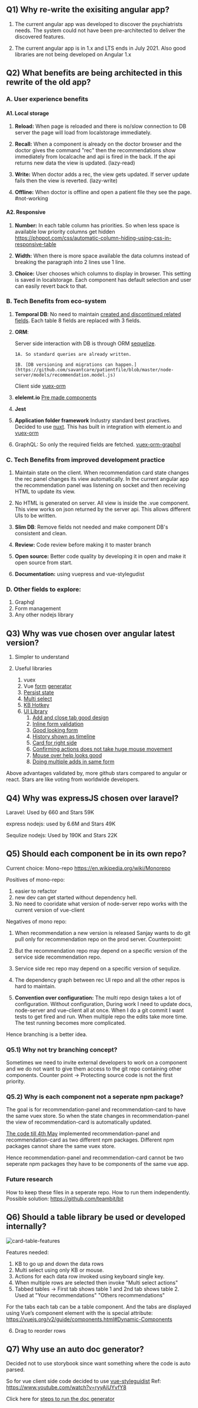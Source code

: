## Q1) Why re-write the exisiting angular app?

1. The current angular app was developed to discover the psychiatrists needs. The system could not have been pre-architected to deliver the discovered features.

2. The current angular app is in 1.x and LTS ends in July 2021. Also good libraries are not being developed on Angular 1.x

## Q2) What benefits are being architected in this rewrite of the old app?

### A. User experience benefits

#### A1. Local storage

1. **Reload:** When page is reloaded and there is no/slow connection to DB server the page will load from localstorage immediately.

2. **Recall:** When a component is already on the doctor browser and the doctor gives the command "rec" then the recommendations show immediately from localcache and api is fired in the back. If the api returns new data the view is updated. (lazy-read)

3. **Write:** When doctor adds a rec, the view gets updated. If server update fails then the view is reverted. (lazy-write)

4. **Offline:** When doctor is offline and open a patient file they see the page. #not-working

#### A2. Responsive

1. **Number:** In each table column has priorities. So when less space is available low priority columns get hidden https://phppot.com/css/automatic-column-hiding-using-css-in-responsive-table

2. **Width:** When there is more space available the data columns instead of breaking the paragraph into 2 lines use 1 line.

3. **Choice:** User chooses which columns to display in browser. This setting is saved in localstorage. Each component has default selection and user can easily revert back to that.

### B. Tech Benefits from eco-system

1.  **Temporal DB**: No need to maintain [created and discontinued related fields](https://mariadb.com/kb/en/temporal-data-tables/). Each table 8 fields are replaced with 3 fields.

2.  **ORM**:

    Server side interaction with DB is through ORM [sequelize](https://sequelize.org/).

        1A. So standard queries are already written.

        1B. [DB versioning and migrations can happen.](https://github.com/savantcare/patientfile/blob/master/node-server/models/recommendation.model.js)

    Client side [vuex-orm](https://github.com/vuex-orm/vuex-orm)

3.  **elelemt.io** [Pre made components](https://element.eleme.io/#/en-US/component/layout)

4.  **Jest**

5.  **Application folder framework** Industry standard best practives. Decided to use [nuxt](https://nuxtjs.org/guide). This has built in integration with element.io and [vuex-orm](https://github.com/vuex-orm/vuex-orm-examples-nuxt)

6.  GraphQL: So only the required fields are fetched. [vuex-orm-graphql](https://github.com/vuex-orm/plugin-graphql)

### C. Tech Benefits from improved development practice

1. Maintain state on the client. When recommendation card state changes the rec panel changes its view automatically.
   In the current angular app the recommendation panel was listening on socket and then receiving HTML to update its view.

2. No HTML is generated on server. All view is inside the .vue component. This view works on json returned by the server api. This allows different UIs to be written.

3. **Slim DB**: Remove fields not needed and make component DB's consistent and clean.

4. **Review:** Code review before making it to master branch

5. **Open source:** Better code quality by developing it in open and make it open source from start.

6. **Documentation:** using vuepress and vue-stylegudist

### D. Other fields to explore:

1. Graphql
2. Form management
3. Any other nodejs library

## Q3) Why was vue chosen over angular latest version?

1. Simpler to understand

2. Useful libraries
   1. vuex
   2. Vue [form](https://github.com/vue-generators/vue-form-generator) [generator](https://blog.logrocket.com/how-to-build-reusable-forms-using-vue-form-generator/)
   3. [Persist state](https://github.com/robinvdvleuten/vuex-persistedstate)
   4. [Multi select](https://github.com/shentao/vue-multiselect)
   5. [KB Hotkey](https://dafrok.github.io/v-hotkey/#/step/4)
   6. [UI Library](https://github.com/ElemeFE/element)
      1. [Add and close tab good design](https://element.eleme.io/#/en-US/component/tabs#add-close-tab)
      2. [Inline form validation](https://element.eleme.io/#/en-US/component/form#validation)
      3. [Good looking form](https://element.eleme.io/#/en-US/component/form#basic-form)
      4. [History shown as timeline](https://element.eleme.io/#/en-US/component/timeline)
      5. [Card for right side](https://element.eleme.io/#/en-US/component/card)
      6. [Confirming actions does not take huge mouse movement](https://element.eleme.io/#/en-US/component/popconfirm)
      7. [Mouse over help looks good](https://element.eleme.io/#/en-US/component/popover#popover)
      8. [Doing multiple adds in same form](https://element.eleme.io/#/en-US/component/form#delete-or-add-form-items-dynamically)

Above advantages validated by, more github stars compared to angular or react. Stars are like voting from worldwide developers.

## Q4) Why was expressJS chosen over laravel?

Laravel: Used by 660 and Stars 59K

express nodejs: used by 6.6M and Stars 49K

Sequlize nodejs: Used by 190K and Stars 22K

## Q5) Should each component be in its own repo?

Current choice: Mono-repo https://en.wikipedia.org/wiki/Monorepo

Positives of mono-repo:

1. easier to refactor
2. new dev can get started without dependency hell.
3. No need to cooridate what version of node-server repo works with the current version of vue-client

Negatives of mono repo:

1. When recommendation a new version is released Sanjay wants to do git pull only for recommendation repo on the prod server.
   Counterpoint:
1. But the recommendation repo may depend on a specific version of the service side recommendation repo.
1. Service side rec repo may depend on a specific version of sequlize.
1. The dependency graph between rec UI repo and all the other repos is hard to maintain.

1. **Convention over configuration:** The multi repo design takes a lot of configuration. Without configuration, During work I need to update docs, node-server and vue-client all at once. When I do a git commit I want tests to get fired and run. When multiple repo the edits take more time. The test running becomes more complicated.

Hence branching is a better idea.

### Q5.1) Why not try branching concept?

Sometimes we need to invite external developers to work on a component and we do not want to give them access to the git repo containing other components. Counter point -> Protecting source code is not the first priority.

### Q5.2) Why is each component not a seperate npm package?

The goal is for recommendation-panel and recommendation-card to have the same vuex store. So when the state changes in recommendation-panel the view of recommendation-card is automatically updated.

[The code till 4th May](https://github.com/vikaskedia/patientfile) implemented recommendation-panel and recommendation-card as two different npm packages. Different npm packages cannot share the same vuex store.

Hence recommendation-panel and recommendation-card cannot be two seperate npm packages they have to be components of the same vue app.

### Future research

How to keep these files in a seperate repo. How to run them independently. Possible solution: https://github.com/teambit/bit

## Q6) Should a table library be used or developed internally?

![card-table-features](./images/analyzing-features-of-card-table.png)

Features needed:

1. KB to go up and down the data rows
2. Multi select using only KB or mouse.
3. Actions for each data row invoked using keyboard single key.
4. When multiple rows are selected then invoke "Multi select actions"
5. Tabbed tables -> First tab shows table 1 and 2nd tab shows table 2. Used at "Your recommendations" "Others recommendations"

For the tabs each tab can be a table component. And the tabs are displayed using Vue’s component element with the is special attribute:
https://vuejs.org/v2/guide/components.html#Dynamic-Components

6. Drag to reorder rows

## Q7) Why use an auto doc generator?

Decided not to use storybook since want something where the code is auto parsed.

So for vue client side code decided to use [vue-styleguidist](https://github.com/vue-styleguidist/vue-styleguidist)
Ref: https://www.youtube.com/watch?v=ryyAiUYvfY8

Click here for [steps to run the doc generator](/tech/howto.html#q1-how-to-start-the-documentation-system)

